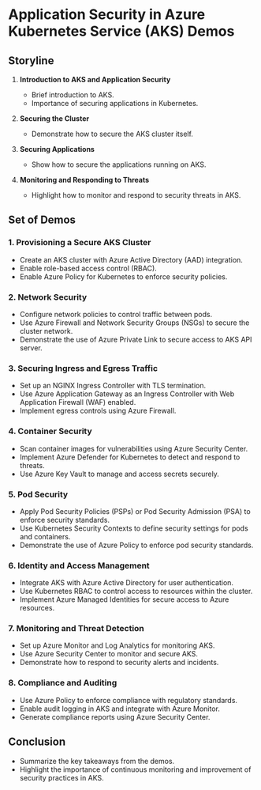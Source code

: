 # Application Security in Azure Kubernetes Service (AKS) Demos

## Storyline

1. **Introduction to AKS and Application Security**
   - Brief introduction to AKS.
   - Importance of securing applications in Kubernetes.

2. **Securing the Cluster**
   - Demonstrate how to secure the AKS cluster itself.

3. **Securing Applications**
   - Show how to secure the applications running on AKS.

4. **Monitoring and Responding to Threats**
   - Highlight how to monitor and respond to security threats in AKS.

## Set of Demos

### 1. Provisioning a Secure AKS Cluster
- Create an AKS cluster with Azure Active Directory (AAD) integration.
- Enable role-based access control (RBAC).
- Enable Azure Policy for Kubernetes to enforce security policies.

### 2. Network Security
- Configure network policies to control traffic between pods.
- Use Azure Firewall and Network Security Groups (NSGs) to secure the cluster network.
- Demonstrate the use of Azure Private Link to secure access to AKS API server.

### 3. Securing Ingress and Egress Traffic
- Set up an NGINX Ingress Controller with TLS termination.
- Use Azure Application Gateway as an Ingress Controller with Web Application Firewall (WAF) enabled.
- Implement egress controls using Azure Firewall.

### 4. Container Security
- Scan container images for vulnerabilities using Azure Security Center.
- Implement Azure Defender for Kubernetes to detect and respond to threats.
- Use Azure Key Vault to manage and access secrets securely.

### 5. Pod Security
- Apply Pod Security Policies (PSPs) or Pod Security Admission (PSA) to enforce security standards.
- Use Kubernetes Security Contexts to define security settings for pods and containers.
- Demonstrate the use of Azure Policy to enforce pod security standards.

### 6. Identity and Access Management
- Integrate AKS with Azure Active Directory for user authentication.
- Use Kubernetes RBAC to control access to resources within the cluster.
- Implement Azure Managed Identities for secure access to Azure resources.

### 7. Monitoring and Threat Detection
- Set up Azure Monitor and Log Analytics for monitoring AKS.
- Use Azure Security Center to monitor and secure AKS.
- Demonstrate how to respond to security alerts and incidents.

### 8. Compliance and Auditing
- Use Azure Policy to enforce compliance with regulatory standards.
- Enable audit logging in AKS and integrate with Azure Monitor.
- Generate compliance reports using Azure Security Center.

## Conclusion
- Summarize the key takeaways from the demos.
- Highlight the importance of continuous monitoring and improvement of security practices in AKS.
